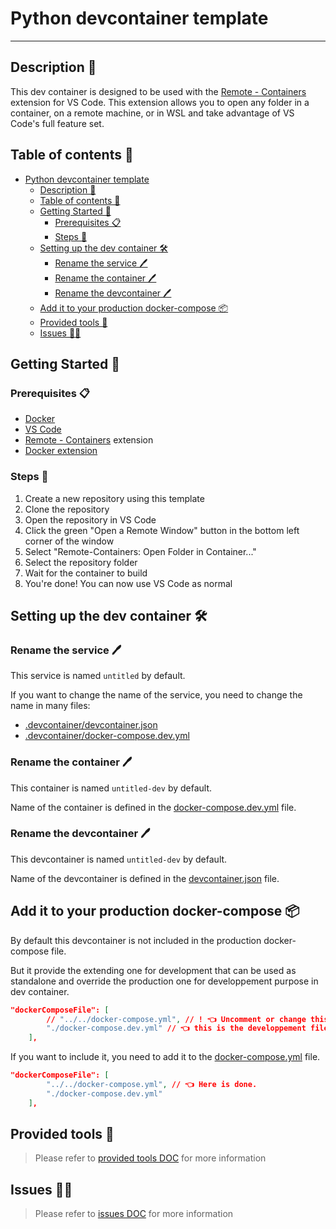 # Python devcontainer template
___
## Description 📃

This dev container is designed to be used with the [Remote - Containers](https://marketplace.visualstudio.com/items?itemName=ms-vscode-remote.remote-containers) extension for VS Code. This extension allows you to open any folder in a container, on a remote machine, or in WSL and take advantage of VS Code's full feature set.

## Table of contents 📑

- [Python devcontainer template](#python-devcontainer-template)
  - [Description 📃](#description-📃)
  - [Table of contents 📑](#table-of-contents-📑)
  - [Getting Started 🚀](#getting-started-🚀)
    - [Prerequisites 📋](#prerequisites-📋)
    - [Steps 📜](#steps-📜)
  - [Setting up the dev container 🛠️](#setting-up-the-dev-container-️🛠️)
    - [Rename the service 🖊️](#rename-the-service-️🖊️)
    - [Rename the container 🖊️](#rename-the-container-️🖊️)
    - [Rename the devcontainer 🖊️](#rename-the-devcontainer-️🖊️)
  - [Add it to your production docker-compose 📦](#add-it-to-your-production-docker-compose-📦)
  - [Provided tools 🧰](#provided-tools-🧰)
  - [Issues 😵‍💫](#issues-😵‍💫)

## Getting Started 🚀

### Prerequisites 📋

- [Docker](https://docs.docker.com/get-docker/)
- [VS Code](https://code.visualstudio.com/)
- [Remote - Containers](https://marketplace.visualstudio.com/items?itemName=ms-vscode-remote.remote-containers) extension
- [Docker extension](https://marketplace.visualstudio.com/items?itemName=ms-azuretools.vscode-docker)

### Steps 📜

1. Create a new repository using this template
2. Clone the repository
3. Open the repository in VS Code
4. Click the green "Open a Remote Window" button in the bottom left corner of the window
5. Select "Remote-Containers: Open Folder in Container..."
6. Select the repository folder
7. Wait for the container to build
8. You're done! You can now use VS Code as normal

## Setting up the dev container 🛠️

### Rename the service 🖊️

This service is named `untitled` by default.

If you want to change the name of the service, you need to change the name in many files:
- [.devcontainer/devcontainer.json](../devcontainer.json)
- [.devcontainer/docker-compose.dev.yml](../docker-compose.dev.yml)

### Rename the container 🖊️

This container is named `untitled-dev` by default.

Name of the container is defined in the [docker-compose.dev.yml](../docker-compose.dev.yml) file.

### Rename the devcontainer 🖊️

This devcontainer is named `untitled-dev` by default.

Name of the devcontainer is defined in the [devcontainer.json](../devcontainer.json) file.

## Add it to your production docker-compose 📦

By default this devcontainer is not included in the production docker-compose file.

But it provide the extending one for development that can be used as standalone and override the production one for developpement purpose in dev container.

```json
"dockerComposeFile": [
        // "../../docker-compose.yml", // ! 👈 Uncomment or change this to the path of your docker-compose file.
        "./docker-compose.dev.yml" // 👈 this is the developpement file.
    ],
```

If you want to include it, you need to add it to the [docker-compose.yml](../docker-compose.yml) file.

```json
"dockerComposeFile": [
        "../../docker-compose.yml", // 👈 Here is done.
        "./docker-compose.dev.yml"
    ],
```

## Provided tools 🧰

> Please refer to [provided tools DOC](./provided-tools.md) for more information

## Issues 😵‍💫

> Please refer to [issues DOC](./issues.md) for more information
